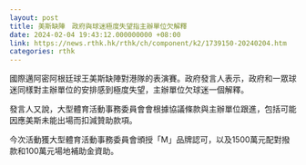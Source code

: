 ```yaml
---
layout: post
title: 美斯缺陣　政府與球迷極度失望指主辦單位欠解釋
date: 2024-02-04 19:43:12.000000000 +08:00
link: https://news.rthk.hk/rthk/ch/component/k2/1739150-20240204.htm
categories: rthk
---
```


國際邁阿密阿根廷球王美斯缺陣對港隊的表演賽。政府發言人表示，政府和一眾球迷同樣對主辦單位的安排感到極度失望，主辦單位欠球迷一個解釋。

發言人又說，大型體育活動事務委員會會根據協議條款與主辦單位跟進，包括可能因應美斯未能出場而扣減贊助款項。

今次活動獲大型體育活動事務委員會頒授「M」品牌認可，以及1500萬元配對撥款和100萬元場地補助金資助。
